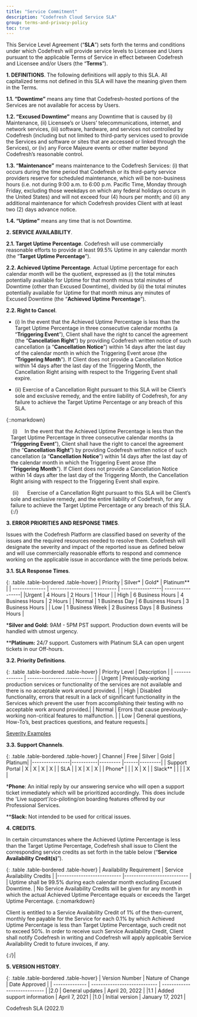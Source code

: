 ```yaml
---
title: "Service Commitment"
description: "Codefresh Cloud Service SLA"
group: terms-and-privacy-policy
toc: true
---
```


This Service Level Agreement (“**SLA**”) sets forth the terms and conditions under which Codefresh will provide service levels to Licensee and Users pursuant to the applicable Terms of Service in effect between Codefresh and Licensee and/or Users (the “**Terms**”).

**1. DEFINITIONS**. The following definitions will apply to this SLA. All capitalized terms not defined in this SLA will have the meaning given them in the Terms.  
  

**1.1. “Downtime”** means any time that Codefresh-hosted portions of the Services are not available for access by Users.  
  

**1.2. “Excused Downtime”** means any Downtime that is caused by (i) Maintenance, (ii) Licensee’s or Users’ telecommunications, internet, and network services, (iii) software, hardware, and services not controlled by Codefresh (including but not limited to third-party services used to provide the Services and software or sites that are accessed or linked through the Services), or (iv) any Force Majeure events or other matter beyond Codefresh’s reasonable control.  
  
**1.3. “Maintenance”** means maintenance to the Codefresh Services: (i) that occurs during the time period that Codefresh or its third-party service providers reserve for scheduled maintenance, which will be non-business hours (i.e. not during 9:00 a.m. to 6:00 p.m. Pacific Time, Monday through Friday, excluding those weekdays on which any federal holidays occurs in the United States) and will
not exceed four (4) hours per month; and (ii) any additional maintenance for which Codefresh provides Client with at least two (2) days advance notice.  
  

**1.4. “Uptime”** means any time that is not Downtime.  
  

**2. SERVICE AVAILABILITY**.  

**2.1. Target Uptime Percentage**. Codefresh will use commercially reasonable efforts to provide at least 99.5% Uptime in any calendar month (the “**Target Uptime Percentage**”).  
  

**2.2. Achieved Uptime Percentage**. Actual Uptime percentage for each calendar month will be the quotient, expressed as (i) the total minutes potentially available for Uptime for that month minus total minutes of Downtime (other than Excused Downtime), divided by (ii) the total minutes potentially available for Uptime for that month minus any minutes of Excused Downtime (the “**Achieved Uptime
Percentage**”).  
  
**2.2. Right to Cancel**.

* (i) In the event that the Achieved Uptime Percentage is less than the Target Uptime Percentage in three consecutive calendar months (a “<b>Triggering Event</b>”), Client shall have the right to cancel the agreement (the “<b>Cancellation Right</b>”) by providing Codefresh written notice of such cancellation (a “<b>Cancellation Notice</b>”) within 14 days after the last day of the calendar month in which the Triggering Event arose (the “<b>Triggering Month</b>”). If Client does not provide a Cancellation Notice within 14 days after the last day of the Triggering Month, the Cancellation Right arising with respect to the Triggering Event shall expire.</p>


* (ii) Exercise of a Cancellation Right pursuant to this SLA will be Client’s sole and exclusive remedy, and the entire liability of Codefresh, for any failure to achieve the Target Uptime Percentage or any breach of this SLA.

{::nomarkdown}

<p style='margin-left:12px;text-indent:5px'>(i)&nbsp;&nbsp;&nbsp;&nbsp;&nbsp;In the event that the Achieved Uptime Percentage is less than the Target Uptime Percentage in three consecutive calendar months (a “<b>Triggering Event</b>”), Client shall have the right to cancel the agreement (the “<b>Cancellation Right</b>”) by providing Codefresh written notice of such cancellation (a “<b>Cancellation Notice</b>”) within 14 days after the last day of the calendar month in which the Triggering Event arose (the “<b>Triggering Month</b>”). If Client does not provide a Cancellation Notice within 14 days after the last day of the Triggering Month, the Cancellation Right arising with respect to the Triggering Event shall expire.</p>


<p style='margin-left:12px;text-indent:5px'>(ii)&nbsp;&nbsp;&nbsp;&nbsp;&nbsp; Exercise of a Cancellation Right pursuant to this SLA will be Client’s sole and exclusive remedy, and the entire liability of Codefresh, for any failure to achieve the Target Uptime Percentage or any breach of this SLA.
{:/}

**3. ERROR PRIORITIES AND RESPONSE TIMES**.   

Issues with the Codefresh Platform are classified based on severity of the issues and the required resources needed to resolve them. Codefresh will designate the severity and impact of the reported
issue as defined below and will use commercially reasonable efforts to respond and commence working on the applicable issue in accordance with the time periods below.

**3.1. SLA Response Times**.

{: .table .table-bordered .table-hover}
| Priority         | Silver*                    | Gold*            | Platinum** |
| -------------- | ---------------------------- | -----------------| -----------------| 
|Urgent          | 4 Hours                      | 2 Hours          | 1 Hour        |
| High           | 6 Business Hours             | 4 Business Hours | 2 Hours   | 
| Normal         | 1 Business Day               | 6 Business Hours | 3 Business Hours |
| Low            | 1 Business Week              | 2 Business Days | 8 Business Hours |

***Silver and Gold:** 9AM - 5PM PST support. Production down events will be handled with utmost urgency.

****Platinum:** 24/7 support. Customers with Platinum SLA can open urgent tickets in our Off-hours.


**3.2. Priority Definitions**.

{: .table .table-bordered .table-hover}
| Priority Level         | Description     |
| -------------- | ---------------------------- | 
| Urgent         | Previously-working production services or functionality of the services are not available and there is no acceptable work around provided. |
| High           | Disabled functionality, errors that result in a lack of significant functionality in the Services which prevent the user from accomplishing their testing with no acceptable work around provided.|
| Normal        | Errors that cause previously-working non-critical features to malfunction. |
| Low | General questions, How-To’s, best practices questions, and feature requests.|

[Severity Examples](https://support.codefresh.io/hc/en-us/articles/360018951039-Codefresh-SLA-definitions)

**3.3. Support Channels**.

{: .table .table-bordered .table-hover}
| Channel         | Free     | Silver   | Gold | Platinum|
|----------------|-----------|--------- |------|---------|
| Support Portal | X         |   X      | X    | X       |
| SLA            |           |   X      | X    | X       |
| Phone*         |           |          | X    | X       |
| Slack**        |           |          |      | X       |

***Phone**: An initial reply by our answering service who will open a support ticket immediately which will be prioritized accordingly. This does include the 'Live support'/co-piloting/on boarding features offered by our Professional Services.

****Slack:** Not intended to be used for critical issues.

**4. CREDITS**.  

In certain circumstances where the Achieved Uptime Percentage is less than the Target Uptime Percentage, Codefresh shall issue to Client the corresponding service credits as set forth in the table
below (“**Service Availability Credit(s)**”).

{: .table .table-bordered .table-hover}
| Availability Requirement                                                     | Service Availability Credits     | 
|---------------------------                                                   |---------------------------   |
| Uptime shall be 99.5% during each calendar month excluding Excused Downtime. | No Service Availability Credits will be given for any month in which the actual Achieved Uptime Percentage equals or exceeds the Target Uptime Percentage. {::nomarkdown}</br><p> Client is entitled to a Service Availability Credit of 1% of the then-current, monthly fee payable for the Service for each 0.1% by which Achieved Uptime Percentage is less than Target Uptime Percentage, such credit not to exceed 50%. In order to receive such Service Availability Credit, Client shall notify Codefresh in writing and Codefresh will apply applicable Service Availability Credit to future invoices, if any. </p>{:/}|

**5. VERSION HISTORY**.

{: .table .table-bordered .table-hover}
| Version Number | Nature of Change              | Date Approved    |
| -------------- | ---------------------------- | ---------------------------- |
|2.0             | General updates               | April 20, 2022 |
|1.1             | Added support information     | April 7, 2021 |
|1.0             | Initial version               | January 17, 2021 |

  
    

Codefresh SLA (2022.1)